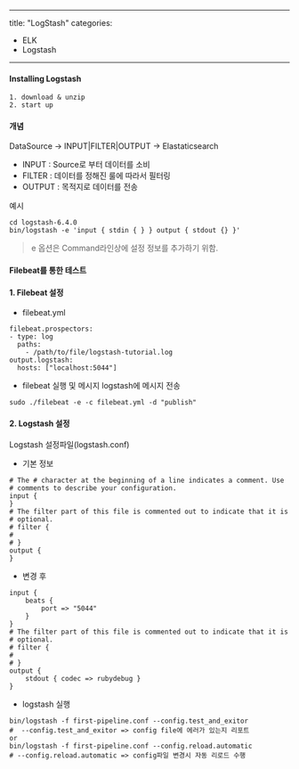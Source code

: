 
---
title: "LogStash"
categories: 
 - ELK
 - Logstash
---

#### Installing Logstash
```
1. download & unzip 
2. start up 
```

#### 개념

DataSource -> INPUT|FILTER|OUTPUT -> Elastaticsearch


- INPUT 
 : Source로 부터 데이터를 소비
- FILTER 
 : 데이터를 정해진 룰에 따라서 필터링
- OUTPUT 
 : 목적지로 데이터를 전송

예시
```
cd logstash-6.4.0
bin/logstash -e 'input { stdin { } } output { stdout {} }'
```
> e 옵션은 Command라인상에 설정 정보를 추가하기 위함.


#### Filebeat를 통한 테스트 

#### 1. Filebeat 설정 

- filebeat.yml 
```
filebeat.prospectors:
- type: log
  paths:
    - /path/to/file/logstash-tutorial.log 
output.logstash:
  hosts: ["localhost:5044"]
```

- filebeat 실행 및 메시지 logstash에 메시지 전송 
```
sudo ./filebeat -e -c filebeat.yml -d "publish"
```

#### 2. Logstash 설정 

Logstash 설정파일(logstash.conf)

- 기본 정보 
```
# The # character at the beginning of a line indicates a comment. Use
# comments to describe your configuration.
input {
}
# The filter part of this file is commented out to indicate that it is
# optional.
# filter {
#
# }
output {
}
```

- 변경 후 
```
input {
    beats {
        port => "5044"
    }
}
# The filter part of this file is commented out to indicate that it is
# optional.
# filter {
#
# }
output {
    stdout { codec => rubydebug }
}
```

- logstash 실행 
```
bin/logstash -f first-pipeline.conf --config.test_and_exitor
#  --config.test_and_exitor => config file에 에러가 있는지 리포트
or
bin/logstash -f first-pipeline.conf --config.reload.automatic
# --config.reload.automatic => config파일 변경시 자동 리로드 수행
```


